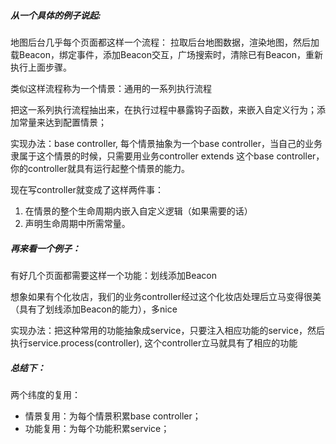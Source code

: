 ##### 从一个具体的例子说起:
地图后台几乎每个页面都这样一个流程：
拉取后台地图数据，渲染地图，然后加载Beacon，绑定事件，添加Beacon交互，广场搜索时，清除已有Beacon，重新执行上面步骤。

类似这样流程称为一个情景：通用的一系列执行流程

把这一系列执行流程抽出来，在执行过程中暴露钩子函数，来嵌入自定义行为；添加常量来达到配置情景；

实现办法：base controller, 每个情景抽象为一个base controller，当自己的业务隶属于这个情景的时候，只需要用业务controller extends 这个base controller，你的controller就具有运行起整个情景的能力。

现在写controller就变成了这样两件事：
1. 在情景的整个生命周期内嵌入自定义逻辑（如果需要的话）
2. 声明生命周期中所需常量。

##### 再来看一个例子：
有好几个页面都需要这样一个功能：划线添加Beacon

想象如果有个化妆店，我们的业务controller经过这个化妆店处理后立马变得很美（具有了划线添加Beacon的能力），多nice

实现办法：把这种常用的功能抽象成service，只要注入相应功能的service，然后执行service.process(controller), 这个controller立马就具有了相应的功能

##### 总结下：
两个纬度的复用：
- 情景复用：为每个情景积累base controller；
- 功能复用：为每个功能积累service；





